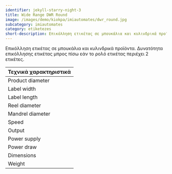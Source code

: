 ```yaml
---
identifier: jekyll-starry-night-3
title: Wide Range DWR Round
image: /images/demo/kiokpa/imiautomates/dwr_round.jpg
subcategory: imiautomates
category: etiketezes
short-description: Επικόλληση ετικέτας σε μπουκάλια και κυλινδρικά προϊόντα.
---
```





 Επικόλληση ετικέτας σε μπουκάλια και κυλινδρικά προϊόντα.
Δυνατότητα επικόλλησης ετικέτας μπρος πίσω εάν το ρολό ετικέτας περιέχει 2 ετικέτες.


|Τεχνικά χαρακτηριστικά                            |
|--------------------------------------|
| Product diameter     | 20-130 mm     |
| Label width          | 15-200 mm     |
| Label length         | 15-600 mm     |
| Reel diameter        | 300 mm        |
| Mandrel diameter     | 38-110 mm     |
| Speed                | 4-20 m/m      |
|Output                | 1200 pz/h     |
|Power supply          | 230 Vac – 50 Hz|
|Power draw            | 200 W|
|Dimensions            | 800 x 500 x 400 (H)|
|Weight                | 36 Kg|





 
